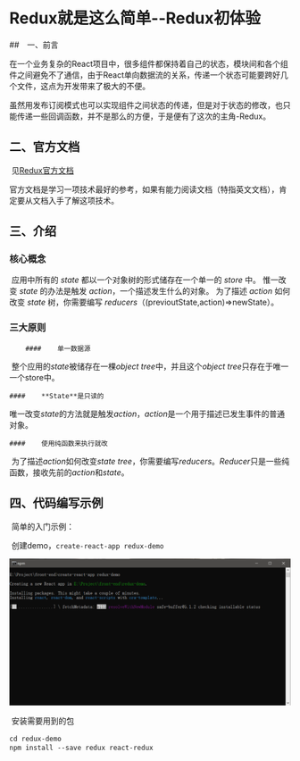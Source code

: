 # Redux就是这么简单--Redux初体验

##　一、前言

​		在一个业务复杂的React项目中，很多组件都保持着自己的状态，模块间和各个组件之间避免不了通信，由于React单向数据流的关系，传递一个状态可能要跨好几个文件，这点为开发带来了极大的不便。

​		虽然用发布订阅模式也可以实现组件之间状态的传递，但是对于状态的修改，也只能传递一些回调函数，并不是那么的方便，于是便有了这次的主角-Redux。

## 二、官方文档

​		见[Redux官方文档](https://www.redux.org.cn/)

​		官方文档是学习一项技术最好的参考，如果有能力阅读文档（特指英文文档），肯定要从文档入手了解这项技术。

## 三、介绍

### 核心概念

​		应用中所有的 *state* 都以一个对象树的形式储存在一个单一的 *store* 中。 惟一改变 *state* 的办法是触发 *action*，一个描述发生什么的对象。 为了描述 *action* 如何改变 *state* 树，你需要编写 *reducers*（(previoutState,action)=>newState）。

### 三大原则

		#### 	单一数据源

​				整个应用的*state*被储存在一棵*object tree*中，并且这个*object tree*只存在于唯一一个store中。

	#### 	**State**是只读的

​				唯一改变*state*的方法就是触发*action*，*action*是一个用于描述已发生事件的普通对象。

	#### 	使用纯函数来执行就改

​				为了描述*action*如何改变*state tree*，你需要编写*reducers*。*Reducer*只是一些纯函数，接收先前的*action*和*state*。	

## 四、代码编写示例

​			简单的入门示例：

​			创建demo，`create-react-app redux-demo`

![image-20200523132219955](.\assets\image-20200523132219955.png)

​			安装需要用到的包

```shell
cd redux-demo
npm install --save redux react-redux
```


